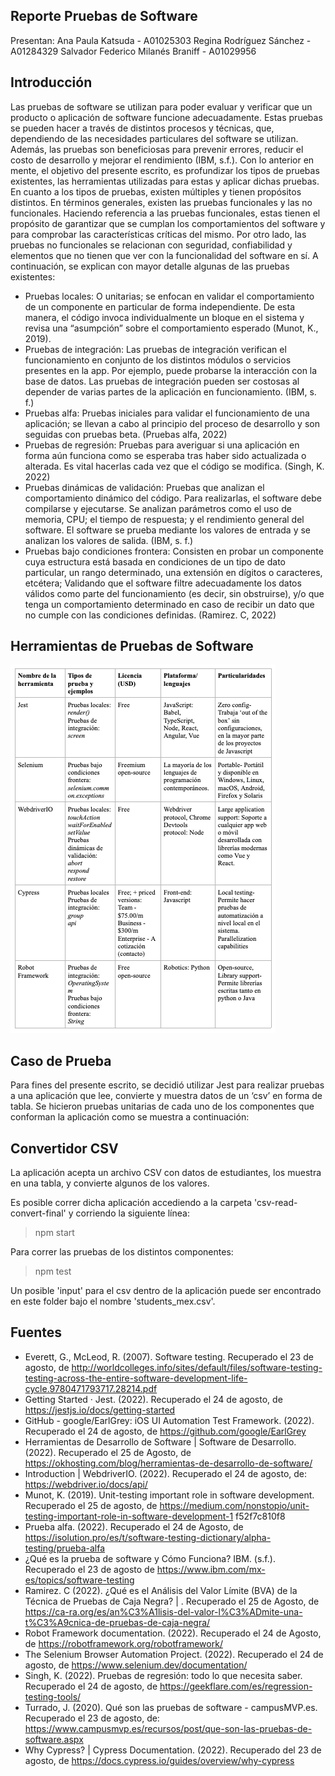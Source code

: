 ## Reporte Pruebas de Software 

Presentan:
Ana Paula Katsuda - A01025303
Regina Rodríguez Sánchez - A01284329
Salvador Federico Milanés Braniff - A01029956

## Introducción
Las pruebas de software se utilizan para poder evaluar y verificar que un producto o aplicación de software funcione adecuadamente. Estas pruebas se pueden hacer a través de distintos procesos y técnicas, que, dependiendo de las necesidades particulares del software se utilizan. Además, las pruebas son beneficiosas para prevenir errores, reducir el costo de desarrollo y mejorar el rendimiento (IBM, s.f.). Con lo anterior en mente, el objetivo del presente escrito, es profundizar los tipos de pruebas existentes, las herramientas utilizadas para estas y aplicar dichas pruebas. 
En cuanto a los tipos de pruebas, existen múltiples y tienen propósitos distintos. En términos generales, existen las pruebas funcionales  y las no funcionales. Haciendo referencia a las pruebas funcionales, estas tienen el propósito de garantizar que se cumplan los comportamientos del software y para comprobar las características críticas del mismo. Por otro lado, las pruebas no funcionales se relacionan con seguridad, confiabilidad y elementos que no tienen que ver con la funcionalidad del software en sí. A continuación, se explican con mayor detalle algunas de las pruebas existentes: 
- Pruebas locales: O unitarias; se enfocan en validar el comportamiento de un componente en particular de forma independiente. De esta manera, el código invoca individualmente un bloque en el sistema y revisa una “asumpción” sobre el comportamiento esperado (Munot, K., 2019).
- Pruebas de integración: Las pruebas de integración verifican el funcionamiento en conjunto de los distintos módulos o servicios presentes en la app. Por ejemplo, puede probarse la interacción con la base de datos. Las pruebas de integración pueden ser costosas al depender de varias partes de la aplicación en funcionamiento. (IBM, s. f.)
- Pruebas alfa: Pruebas iniciales para validar el funcionamiento de una aplicación; se llevan a cabo al principio del proceso de desarrollo y son seguidas con pruebas beta. (Pruebas alfa, 2022)
- Pruebas de regresión: Pruebas para averiguar si una aplicación en forma aún funciona como se esperaba tras haber sido actualizada o alterada. Es vital hacerlas cada vez que el código se modifica. (Singh, K. 2022)
- Pruebas dinámicas de validación: Pruebas que analizan el comportamiento dinámico del código. Para realizarlas, el software debe compilarse y ejecutarse. Se analizan parámetros como el uso de memoria, CPU; el tiempo de respuesta; y el rendimiento general del software.
El software se prueba mediante los valores de entrada y se analizan los valores de salida. (IBM, s. f.)
- Pruebas bajo condiciones frontera: Consisten en probar un componente cuya estructura está basada en condiciones de un tipo de dato particular, un rango determinado, una extensión en dígitos o caracteres, etcétera; Validando que el software filtre adecuadamente los datos válidos como parte del funcionamiento (es decir, sin obstruirse), y/o que tenga un comportamiento determinado en caso de recibir un dato que no cumple con las condiciones definidas.  (Ramirez. C, 2022)

## Herramientas de Pruebas de Software
![Tabla comparativa de herramientas de pruebas de software](Images/Herramientas%20de%20pruebas%20de%20software.png)

## Caso de Prueba
Para fines del presente escrito, se decidió utilizar Jest para realizar pruebas a una aplicación que lee, convierte y muestra datos de un ‘csv’ en forma de tabla. Se hicieron pruebas unitarias de cada uno de los componentes que conforman la aplicación como se muestra a continuación:

## Convertidor CSV
La aplicación acepta un archivo CSV con datos de estudiantes, los muestra en una tabla, y convierte algunos de los valores. 

Es posible correr dicha aplicación accediendo a la carpeta 'csv-read-convert-final' y corriendo la siguiente línea:  
  > npm start

Para correr las pruebas de los distintos componentes: 
  > npm test

Un posible 'input' para el csv dentro de la aplicación puede ser encontrado en este folder bajo el nombre 'students_mex.csv'.

## Fuentes
- Everett, G., McLeod, R. (2007). Software testing. Recuperado el 23 de agosto, de http://worldcolleges.info/sites/default/files/software-testing-testing-across-the-entire-software-development-life-cycle.9780471793717.28214.pdf
- Getting Started · Jest. (2022).  Recuperado el 24 de agosto, de https://jestjs.io/docs/getting-started
- GitHub - google/EarlGrey: iOS UI Automation Test Framework. (2022). Recuperado el 24 de agosto, de https://github.com/google/EarlGrey
- Herramientas de Desarrollo de Software | Software de Desarrollo. (2022). Recuperado el 25 de Agosto, de https://okhosting.com/blog/herramientas-de-desarrollo-de-software/
- Introduction | WebdriverIO. (2022). Recuperado el 24 de agosto, de: https://webdriver.io/docs/api/  
- Munot, K. (2019). Unit-testing important role in software development. Recuperado el 25 de agosto, de https://medium.com/nonstopio/unit-testing-important-role-in-software-development-1
f52f7c810f8
- Prueba alfa. (2022). Recuperado el 24 de Agosto, de https://isolution.pro/es/t/software-testing-dictionary/alpha-testing/prueba-alfa
- ¿Qué es la prueba de software y Cómo Funciona? IBM. (s.f.). Recuperado el 23 de agosto de  https://www.ibm.com/mx-es/topics/software-testing
- Ramirez. C (2022). ¿Qué es el Análisis del Valor Límite (BVA) de la Técnica de Pruebas de Caja Negra? | . Recuperado el 25 de Agosto, de https://ca-ra.org/es/an%C3%A1lisis-del-valor-l%C3%ADmite-una-t%C3%A9cnica-de-pruebas-de-caja-negra/
- Robot Framework documentation. (2022). Recuperado el 24 de Agosto, de https://robotframework.org/robotframework/
- The Selenium Browser Automation Project. (2022). Recuperado el 24 de agosto, de https://www.selenium.dev/documentation/
- Singh, K. (2022). Pruebas de regresión: todo lo que necesita saber. Recuperado el 24 de agosto, de https://geekflare.com/es/regression-testing-tools/
- Turrado, J. (2020). Qué son las pruebas de software - campusMVP.es. Recuperado el 23 de agosto, de: https://www.campusmvp.es/recursos/post/que-son-las-pruebas-de-software.aspx
- Why Cypress? | Cypress Documentation. (2022). Recuperado del 23 de agosto, de https://docs.cypress.io/guides/overview/why-cypress
